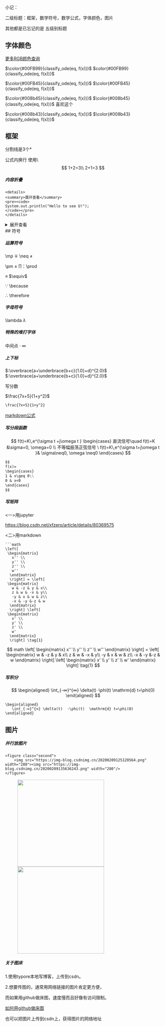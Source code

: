 ﻿小记：

二级标题：框架，数学符号，数学公式，字体颜色，图片

其他都是已忘记的是 五级别标题

## 字体颜色   

[更多RGB颜色查询](https://tool.oschina.net/commons?type=3)

$\color{#00FB99}{classify_ode(eq, f(x))}$ 		\$color{#00FB99}{classify_ode(eq, f(x))}$  

$\color{#00FB45}{classify_ode(eq, f(x))}$ 		\$\color{#00FB45}{classify_ode(eq, f(x))}$ 

$\color{#008b45}{classify_ode(eq, f(x))}$ 		\$\color{#008b45}{classify_ode(eq, f(x))}$ 		喜欢这个

$\color{#008b43}{classify_ode(eq, f(x))}$ 		\$\color{#008b43}{classify_ode(eq, f(x))}$ 		

## 框架

分割线是3个*

公式内换行  使用\\\
$$
1+2=3\\ 2+1=3
$$
##### 内容折叠

```
<details>
<summary>展开查看</summary>
<pre><code>
System.out.println("Hello to see U!");
</code></pre>
</details>

```

<details>
<summary>展开查看</summary>
<pre><code>
System.out.println("Hello to see U!");
</code></pre>
</details>
## 符号

##### 运算符号

\mp  $\mp$						\neq $\neq$

\pm $\pm$						∏：\prod   

$\equiv$    \$\equiv$

$\because$ 	\because

$\therefore$ 	\therefore

##### 字母符号

\lambda $\lambda$

##### 特殊的难打字体

中间点  ·
∞  

##### 上下标

$:\overbrace{a+\underbrace{b+c}{1.0}+d}^{2.0}$	  \$:\overbrace{a+\underbrace{b+c}{1.0}+d}^{2.0}$

写分数

 $\frac{7x+5}{1+y^2}$

```markdown
\frac{7x+5}{1+y^2}
```

[markdown公式](http://www.pianshen.com/article/4253332892/)

##### 写分段函数

$$
f(t)=K\,e^{\sigma t +j\omega t } \begin{cases}
直流信号\quad f(t)=K &\sigma=0, \omega=0   \\
不等幅振荡正弦信号 \  f(t)=K\,e^{\sigma t+j\omega t }& \sigma\neq0, \omega \neq0 
\end{cases}
$$

```markdown
$$
f(x)=
\begin{cases}
1 & x\geq 0\\
0 & x<0
\end{cases}
$$

```

##### 写矩阵

<一>用jupyter

 https://blog.csdn.net/xfzero/article/details/80369575

<二>用markdown

```
​```math
\left[
 \begin{matrix}
   x'' \\
   y'' \\
   z'' \\
   w''
  \end{matrix}
  \right] = \left[
 \begin{matrix}
   w & -z & y & x\\
   z & w & -x & y\\
   -y & x & w & z\\
   -x & -y &-z & w
  \end{matrix}
  \right] \left[
 \begin{matrix}
   x' \\
   y' \\
   z' \\
   w'
  \end{matrix}
  \right] \tag{1}
```


$$
math
\left[
 \begin{matrix}
   x'' \\
   y'' \\
   z'' \\
   w''
  \end{matrix}
  \right] = \left[
 \begin{matrix}
   w & -z & y & x\\
   z & w & -x & y\\
   -y & x & w & z\\
   -x & -y &-z & w
  \end{matrix}
  \right] \left[
 \begin{matrix}
   x' \\
   y' \\
   z' \\
   w'
  \end{matrix}
  \right] \tag{1}
$$

##### 写积分

$$
\begin{aligned}
   \int_{-∞}^{∞} \delta(t)  ·\phi(t)  \mathrm{d} t=\phi(0)
\end{aligned}
$$

```
\begin{aligned}
   \int_{-∞}^{∞} \delta(t)  ·\phi(t)  \mathrm{d} t=\phi(0)
\end{aligned}
```



## 图片

##### 并行放图片

```
<figure class="second">
    <img src="https://img-blog.csdnimg.cn/20200209125120564.png" width="280"><img src="https://img-blog.csdnimg.cn/20200209135636243.png" width="280"/>
</figure>
```

<figure class="second">
    <img src="https://img-blog.csdnimg.cn/20200209125120564.png" width="280"><img src="https://img-blog.csdnimg.cn/20200209135636243.png" width="280"/>
</figure>


##### 关于图床

1.使用typore本地写博客，上传到csdn。

2.想要传图的，通常用网络链接的图片肯定更方便，

而如果用github做床图，速度慢而且好像有访问限制。

[如何用github做床图](https://blog.csdn.net/cnds123321/article/details/85268444#commentBox)

也可以把图片上传到csdn上，获得图片的网络地址



